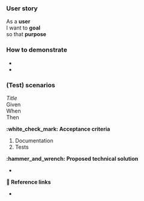 ### User story

As a **user**
<br>I want to **goal**
<br>so that **purpose**

### How to demonstrate
*
*

### (Test) scenarios
*Title*<BR>
Given <BR>
When <BR>
Then <BR>


**:white\_check\_mark: Acceptance criteria**

1. Documentation
1. Tests

**:hammer\_and\_wrench: Proposed technical solution**

*

**:link: Reference links**

* 
